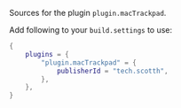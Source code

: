 Sources for the plugin `plugin.macTrackpad`.

Add following to your `build.settings` to use:
```lua
{
    plugins = {
        "plugin.macTrackpad" = {
            publisherId = "tech.scotth",
        },
    },
}
```
